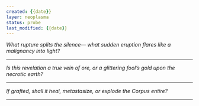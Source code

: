 ```yaml
---
created: {{date}}
layer: neoplasma
status: probe
last_modified: {{date}}
---
```


*What rupture splits the silence—*
*what sudden eruption flares like a malignancy into light?*  

---

*Is this revelation a true vein of ore,*
*or a glittering fool’s gold upon the necrotic earth?*  

---

*If grafted, shall it heal, metastasize,*
*or explode the Corpus entire?*

---
